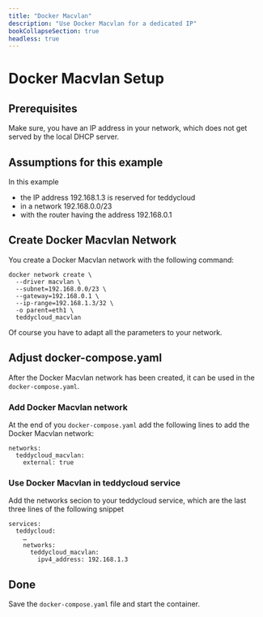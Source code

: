 ```yaml
---
title: "Docker Macvlan"
description: "Use Docker Macvlan for a dedicated IP"
bookCollapseSection: true
headless: true
---
```

# Docker Macvlan Setup

## Prerequisites

Make sure, you have an IP address in your network, which does not get served by the local DHCP server.

## Assumptions for this example

In this example

* the IP address 192.168.1.3 is reserved for teddycloud 
* in a network 192.168.0.0/23
* with the router having the address 192.168.0.1


## Create Docker Macvlan Network

You create a Docker Macvlan network with the following command:

```
docker network create \
  --driver macvlan \
  --subnet=192.168.0.0/23 \
  --gateway=192.168.0.1 \
  --ip-range=192.168.1.3/32 \
  -o parent=eth1 \
  teddycloud_macvlan
```

Of course you have to adapt all the parameters to your network.

## Adjust docker-compose.yaml

After the Docker Macvlan network has been created, it can be used in the `docker-compose.yaml`.

### Add Docker Macvlan network

At the end of you `docker-compose.yaml` add the following lines to add the Docker Macvlan network:

```
networks:
  teddycloud_macvlan:
    external: true
```

### Use Docker Macvlan in teddycloud service

Add the networks secion to your teddycloud service, which are the last three lines of the following snippet

```
services:
  teddycloud:
    …
    networks:
      teddycloud_macvlan:
        ipv4_address: 192.168.1.3
```

## Done

Save the `docker-compose.yaml` file and start the container.

